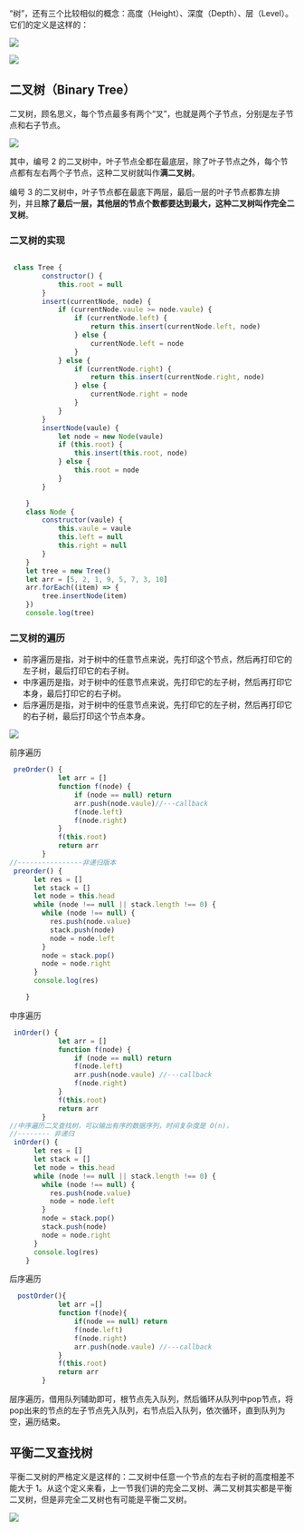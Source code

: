

“树”，还有三个比较相似的概念：高度（Height）、深度（Depth）、层（Level）。它们的定义是这样的：

![](https://static001.geekbang.org/resource/image/40/1e/4094a733986073fedb6b9d03f877d71e.jpg)



![](https://static001.geekbang.org/resource/image/50/b4/50f89510ad1f7570791dd12f4e9adeb4.jpg)

## 二叉树（Binary Tree）

二叉树，顾名思义，每个节点最多有两个“叉”，也就是两个子节点，分别是左子节点和右子节点。

![](https://static001.geekbang.org/resource/image/09/2b/09c2972d56eb0cf67e727deda0e9412b.jpg)

其中，编号 2 的二叉树中，叶子节点全都在最底层，除了叶子节点之外，每个节点都有左右两个子节点，这种二叉树就叫作**满二叉树**。

编号 3 的二叉树中，叶子节点都在最底下两层，最后一层的叶子节点都靠左排列，并且**除了最后一层，其他层的节点个数都要达到最大，这种二叉树叫作完全二叉树**。



### 二叉树的实现

```javascript

 class Tree {
        constructor() {
            this.root = null
        }
        insert(currentNode, node) {
            if (currentNode.vaule >= node.vaule) {
                if (currentNode.left) {
                    return this.insert(currentNode.left, node)
                } else {
                    currentNode.left = node
                }
            } else {
                if (currentNode.right) {
                    return this.insert(currentNode.right, node)
                } else {
                    currentNode.right = node
                }
            }
        }
        insertNode(vaule) {
            let node = new Node(vaule)
            if (this.root) {
                this.insert(this.root, node)
            } else {
                this.root = node
            }
        }

    }
    class Node {
        constructor(vaule) {
            this.vaule = vaule
            this.left = null
            this.right = null
        }
    }
    let tree = new Tree()
    let arr = [5, 2, 1, 9, 5, 7, 3, 10]
    arr.forEach((item) => {
        tree.insertNode(item)
    })
    console.log(tree)

```



### 二叉树的遍历

- 前序遍历是指，对于树中的任意节点来说，先打印这个节点，然后再打印它的左子树，最后打印它的右子树。
- 中序遍历是指，对于树中的任意节点来说，先打印它的左子树，然后再打印它本身，最后打印它的右子树。
- 后序遍历是指，对于树中的任意节点来说，先打印它的左子树，然后再打印它的右子树，最后打印这个节点本身。

![](https://static001.geekbang.org/resource/image/ab/16/ab103822e75b5b15c615b68560cb2416.jpg)



前序遍历

```javascript
 preOrder() {
            let arr = []
            function f(node) {
                if (node == null) return
                arr.push(node.vaule)//---callback
                f(node.left)
                f(node.right)
            }
            f(this.root)
            return arr
        }
//----------------非递归版本
 preorder() {
      let res = []
      let stack = []
      let node = this.head
      while (node !== null || stack.length !== 0) {
        while (node !== null) {
          res.push(node.value)
          stack.push(node)
          node = node.left
        }
        node = stack.pop()
        node = node.right
      }
      console.log(res)

    }
```

中序遍历

```javascript
 inOrder() {
            let arr = []
            function f(node) {
                if (node == null) return
                f(node.left)
                arr.push(node.vaule) //---callback
                f(node.right)
            }
            f(this.root)
            return arr
        }
//中序遍历二叉查找树，可以输出有序的数据序列，时间复杂度是 O(n)，
//-------- 非递归
 inOrder() {
      let res = []
      let stack = []
      let node = this.head
      while (node !== null || stack.length !== 0) {
        while (node !== null) {
          res.push(node.value)
          node = node.left
        }
        node = stack.pop()
        stack.push(node)
        node = node.right
      }
      console.log(res)
    }
```

后序遍历

```javascript
  postOrder(){
            let arr =[]
            function f(node){
                if(node == null) return 
                f(node.left)
                f(node.right)
                arr.push(node.vaule) //---callback
            }
            f(this.root)
            return arr
        }
```



层序遍历，借用队列辅助即可，根节点先入队列，然后循环从队列中pop节点，将pop出来的节点的左子节点先入队列，右节点后入队列，依次循环，直到队列为空，遍历结束。

## 平衡二叉查找树

平衡二叉树的严格定义是这样的：二叉树中任意一个节点的左右子树的高度相差不能大于 1。从这个定义来看，上一节我们讲的完全二叉树、满二叉树其实都是平衡二叉树，但是非完全二叉树也有可能是平衡二叉树。

![](https://static001.geekbang.org/resource/image/dd/9b/dd9f5a4525f5029a8339c89ad1c8159b.jpg)



